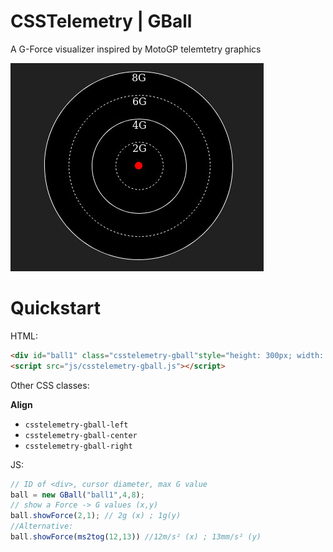 # CSSTelemetry | GBall
 A G-Force visualizer inspired by MotoGP telemtetry graphics

![screenshot](https://github.com/ShellAddicted/CSSTelemetry_GBall/blob/master/screenshot.jpg)


# Quickstart
HTML:
```html
<div id="ball1" class="csstelemetry-gball"style="height: 300px; width: 300px;"></div>
<script src="js/csstelemetry-gball.js"></script>
```
Other CSS classes:

<b>Align</b>
- ```csstelemetry-gball-left```
- ```csstelemetry-gball-center```
- ```csstelemetry-gball-right```

JS:
```javascript
// ID of <div>, cursor diameter, max G value
ball = new GBall("ball1",4,8);
// show a Force -> G values (x,y)
ball.showForce(2,1); // 2g (x) ; 1g(y)
//Alternative:
ball.showForce(ms2tog(12,13)) //12m/s² (x) ; 13mm/s² (y)
```